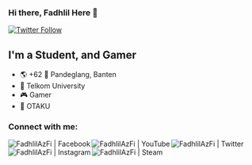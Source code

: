 ### Hi there, Fadhlil Here 👋


[![Twitter Follow](https://img.shields.io/twitter/follow/FadhlilAzFi?color=1DA1F2&logo=twitter&style=for-the-badge)](https://twitter.com/FadhlilAzFi)

## I'm a Student, and Gamer
- 🌎 +62 📍 Pandeglang, Banten
- 📖 Telkom University
- 🎮 Gamer
- 🗾 OTAKU

### Connect with me:
[<img align="left" alt="FadhlilAzFi | Facebook" src="https://img.shields.io/badge/Facebook-1877F2?style=for-the-badge&logo=facebook&logoColor=white" />][facebook] 
[<img align="left" alt="FadhlilAzFi | YouTube"  src="https://img.shields.io/badge/YouTube-FF0000?style=for-the-badge&logo=youtube&logoColor=white" />][youtube] 
[<img align="left" alt="FadhlilAzFi | Twitter" src="https://img.shields.io/badge/Twitter-1DA1F2?style=for-the-badge&logo=twitter&logoColor=white" />][twitter]
[<img align="left" alt="FadhlilAzFi | Instagram" src="https://img.shields.io/badge/Instagram-E4405F?style=for-the-badge&logo=instagram&logoColor=white" />][instagram]
[<img align="left" alt="FadhlilAzFi | Steam" src="https://img.shields.io/badge/Steam-000000?style=for-the-badge&logo=steam&logoColor=white" />][steam]

[facebook]: https://www.facebook.com/fadhlilazhimfirmansyah/
[steam]: https://steamcommunity.com/id/fadhlilaf/
[twitter]: https://twitter.com/FadhlilAzFi
[youtube]: https://www.youtube.com/channel/UCpsLwMFxtpi9RJPPIJbgKTA
[instagram]: https://www.instagram.com/azhim18/
